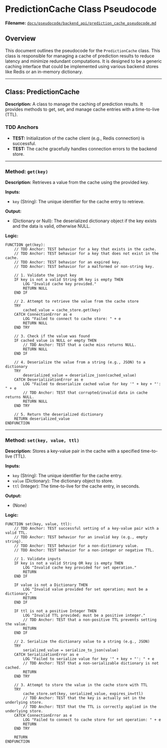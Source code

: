 # PredictionCache Class Pseudocode

**Filename:** [`docs/pseudocode/backend_api/prediction_cache_pseudocode.md`](docs/pseudocode/backend_api/prediction_cache_pseudocode.md)

## Overview

This document outlines the pseudocode for the `PredictionCache` class. This class is responsible for managing a cache of prediction results to reduce latency and minimize redundant computations. It is designed to be a generic caching interface that could be implemented using various backend stores like Redis or an in-memory dictionary.

---

## Class: PredictionCache

**Description:** A class to manage the caching of prediction results. It provides methods to get, set, and manage cache entries with a time-to-live (TTL).

### TDD Anchors
-   **TEST:** Initialization of the cache client (e.g., Redis connection) is successful.
-   **TEST:** The cache gracefully handles connection errors to the backend store.

---

### Method: `get(key)`

**Description:** Retrieves a value from the cache using the provided key.

**Inputs:**
-   `key` (String): The unique identifier for the cache entry to retrieve.

**Output:**
-   (Dictionary or Null): The deserialized dictionary object if the key exists and the data is valid, otherwise NULL.

**Logic:**

```pseudocode
FUNCTION get(key):
    // TDD Anchor: TEST behavior for a key that exists in the cache.
    // TDD Anchor: TEST behavior for a key that does not exist in the cache.
    // TDD Anchor: TEST behavior for an expired key.
    // TDD Anchor: TEST behavior for a malformed or non-string key.

    // 1. Validate the input key
    IF key is not a valid String OR key is empty THEN
        LOG "Invalid cache key provided."
        RETURN NULL
    END IF

    // 2. Attempt to retrieve the value from the cache store
    TRY
        cached_value = cache_store.get(key)
    CATCH ConnectionError as e
        LOG "Failed to connect to cache store: " + e
        RETURN NULL
    END TRY

    // 3. Check if the value was found
    IF cached_value is NULL or empty THEN
        // TDD Anchor: TEST that a cache miss returns NULL.
        RETURN NULL
    END IF

    // 4. Deserialize the value from a string (e.g., JSON) to a dictionary
    TRY
        deserialized_value = deserialize_json(cached_value)
    CATCH DeserializationError as e
        LOG "Failed to deserialize cached value for key '" + key + "': " + e
        // TDD Anchor: TEST that corrupted/invalid data in cache returns NULL.
        RETURN NULL
    END TRY

    // 5. Return the deserialized dictionary
    RETURN deserialized_value
ENDFUNCTION
```

---

### Method: `set(key, value, ttl)`

**Description:** Stores a key-value pair in the cache with a specified time-to-live (TTL).

**Inputs:**
-   `key` (String): The unique identifier for the cache entry.
-   `value` (Dictionary): The dictionary object to store.
-   `ttl` (Integer): The time-to-live for the cache entry, in seconds.

**Output:**
-   (None)

**Logic:**

```pseudocode
FUNCTION set(key, value, ttl):
    // TDD Anchor: TEST successful setting of a key-value pair with a valid TTL.
    // TDD Anchor: TEST behavior for an invalid key (e.g., empty string).
    // TDD Anchor: TEST behavior for a non-dictionary value.
    // TDD Anchor: TEST behavior for a non-integer or negative TTL.

    // 1. Validate inputs
    IF key is not a valid String OR key is empty THEN
        LOG "Invalid cache key provided for set operation."
        RETURN
    END IF

    IF value is not a Dictionary THEN
        LOG "Invalid value provided for set operation; must be a dictionary."
        RETURN
    END IF

    IF ttl is not a positive Integer THEN
        LOG "Invalid TTL provided; must be a positive integer."
        // TDD Anchor: TEST that a non-positive TTL prevents setting the value.
        RETURN
    END IF

    // 2. Serialize the dictionary value to a string (e.g., JSON)
    TRY
        serialized_value = serialize_to_json(value)
    CATCH SerializationError as e
        LOG "Failed to serialize value for key '" + key + "': " + e
        // TDD Anchor: TEST that a non-serializable dictionary is not cached.
        RETURN
    END TRY

    // 3. Attempt to store the value in the cache store with TTL
    TRY
        cache_store.set(key, serialized_value, expires_in=ttl)
        // TDD Anchor: TEST that the key is actually set in the underlying store.
        // TDD Anchor: TEST that the TTL is correctly applied in the underlying store.
    CATCH ConnectionError as e
        LOG "Failed to connect to cache store for set operation: " + e
        RETURN
    END TRY

    RETURN
ENDFUNCTION